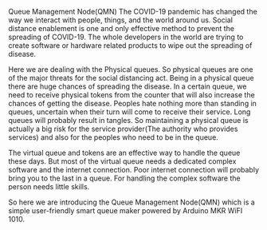 Queue Management Node(QMN)
The COVID-19 pandemic has changed the way we interact with people, things, and the world around us. Social distance enablement is one and only effective method to prevent the spreading of COVID-19. The whole developers in the world are trying to create software or hardware related products to wipe out the spreading of disease.

Here we are dealing with the Physical queues. So physical queues are one of the major threats for the social distancing act. Being in a physical queue there are huge chances of spreading the disease. In a certain queue, we need to receive physical tokens from the counter that will also increase the chances of getting the disease. Peoples hate nothing more than standing in queues, uncertain when their turn will come to receive their service. Long queues will probably result in tangles. So maintaining a physical queue is actually a big risk for the service provider(The authority who provides services) and also for the peoples who need to be in the queue.

The virtual queue and tokens are an effective way to handle the queue these days. But most of the virtual queue needs a dedicated complex software and the internet connection. Poor internet connection will probably bring you to the last in a queue. For handling the complex software the person needs little skills.

So here we are introducing the Queue Management Node(QMN) which is a simple user-friendly smart queue maker powered by Arduino MKR WiFI 1010.
